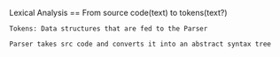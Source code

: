 Lexical Analysis ==
    From source code(text) to tokens(text?)

    Tokens: Data structures that are fed to the Parser

    Parser takes src code and converts it into an abstract syntax tree

